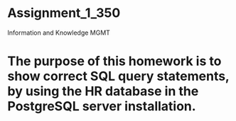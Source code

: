 # Assignment_1_350
Information and Knowledge MGMT

# The purpose of this homework is to show correct SQL query statements, by using the HR database in the PostgreSQL server installation.
